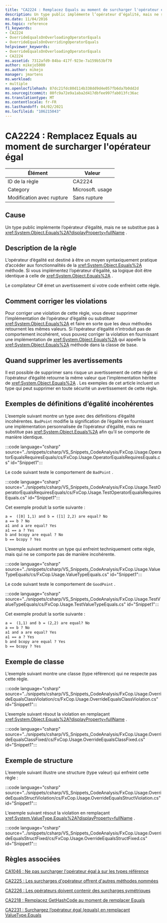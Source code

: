 ```yaml
---
title: "CA2224 : Remplacez Equals au moment de surcharger l'opérateur égal"
description: Un type public implémente l’opérateur d’égalité, mais ne se substitue pas à System. Object. Equals.
ms.date: 11/04/2016
ms.topic: reference
f1_keywords:
- CA2224
- OverrideEqualsOnOverloadingOperatorEquals
- OverrideEqualsOnOverridingOperatorEquals
helpviewer_keywords:
- OverrideEqualsOnOverloadingOperatorEquals
- CA2224
ms.assetid: 7312afd9-84ba-417f-923e-7a159b53bf70
author: mikejo5000
ms.author: mikejo
manager: jmartens
ms.workload:
- multiple
ms.openlocfilehash: 87dc21fdc80d114b338dd9d4e057fb6da7b0dd2d
ms.sourcegitcommit: 80fc9a72e9a1aba2d417dbfee997fab013fc36ac
ms.translationtype: MT
ms.contentlocale: fr-FR
ms.lasthandoff: 04/02/2021
ms.locfileid: "106215043"
---
```

# <a name="ca2224-override-equals-on-overloading-operator-equals"></a>CA2224 : Remplacez Equals au moment de surcharger l'opérateur égal

|Élément|Valeur|
|-|-|
|ID de la règle|CA2224|
|Category|Microsoft. usage|
|Modification avec rupture|Sans rupture|

## <a name="cause"></a>Cause

Un type public implémente l’opérateur d’égalité, mais ne se substitue pas à <xref:System.Object.Equals%2A?displayProperty=fullName> .

## <a name="rule-description"></a>Description de la règle

L’opérateur d’égalité est destiné à être un moyen syntaxiquement pratique d’accéder aux fonctionnalités de la <xref:System.Object.Equals%2A> méthode. Si vous implémentez l’opérateur d’égalité, sa logique doit être identique à celle de <xref:System.Object.Equals%2A> .

Le compilateur C# émet un avertissement si votre code enfreint cette règle.

## <a name="how-to-fix-violations"></a>Comment corriger les violations

Pour corriger une violation de cette règle, vous devez supprimer l’implémentation de l’opérateur d’égalité ou substituer <xref:System.Object.Equals%2A> et faire en sorte que les deux méthodes retournent les mêmes valeurs. Si l’opérateur d’égalité n’introduit pas de comportement incohérent, vous pouvez corriger la violation en fournissant une implémentation de <xref:System.Object.Equals%2A> qui appelle la <xref:System.Object.Equals%2A> méthode dans la classe de base.

## <a name="when-to-suppress-warnings"></a>Quand supprimer les avertissements

Il est possible de supprimer sans risque un avertissement de cette règle si l’opérateur d’égalité retourne la même valeur que l’implémentation héritée de <xref:System.Object.Equals%2A> . Les exemples de cet article incluent un type qui peut supprimer en toute sécurité un avertissement de cette règle.

## <a name="examples-of-inconsistent-equality-definitions"></a>Exemples de définitions d’égalité incohérentes

L’exemple suivant montre un type avec des définitions d’égalité incohérentes. `BadPoint` modifie la signification de l’égalité en fournissant une implémentation personnalisée de l’opérateur d’égalité, mais ne substitue pas <xref:System.Object.Equals%2A> afin qu’il se comporte de manière identique.

:::code language="csharp" source="../snippets/csharp/VS_Snippets_CodeAnalysis/FxCop.Usage.OperatorEqualsRequiresEquals/cs/FxCop.Usage.OperatorEqualsRequiresEquals.cs" id="Snippet1":::

Le code suivant teste le comportement de `BadPoint` .

:::code language="csharp" source="../snippets/csharp/VS_Snippets_CodeAnalysis/FxCop.Usage.TestOperatorEqualsRequiresEquals/cs/FxCop.Usage.TestOperatorEqualsRequiresEquals.cs" id="Snippet1":::

Cet exemple produit la sortie suivante :

```txt
a =  ([0] 1,1) and b = ([1] 2,2) are equal? No
a == b ? No
a1 and a are equal? Yes
a1 == a ? Yes
b and bcopy are equal ? No
b == bcopy ? Yes
```

L’exemple suivant montre un type qui enfreint techniquement cette règle, mais qui ne se comporte pas de manière incohérente.

:::code language="csharp" source="../snippets/csharp/VS_Snippets_CodeAnalysis/FxCop.Usage.ValueTypeEquals/cs/FxCop.Usage.ValueTypeEquals.cs" id="Snippet1":::

Le code suivant teste le comportement de `GoodPoint` .

:::code language="csharp" source="../snippets/csharp/VS_Snippets_CodeAnalysis/FxCop.Usage.TestValueTypeEquals/cs/FxCop.Usage.TestValueTypeEquals.cs" id="Snippet1":::

Cet exemple produit la sortie suivante :

```txt
a =  (1,1) and b = (2,2) are equal? No
a == b ? No
a1 and a are equal? Yes
a1 == a ? Yes
b and bcopy are equal ? Yes
b == bcopy ? Yes
```

## <a name="class-example"></a>Exemple de classe

L’exemple suivant montre une classe (type référence) qui ne respecte pas cette règle.

:::code language="csharp" source="../snippets/csharp/VS_Snippets_CodeAnalysis/FxCop.Usage.OverrideEqualsClassViolation/cs/FxCop.Usage.OverrideEqualsClassViolation.cs" id="Snippet1":::

L’exemple suivant résout la violation en remplaçant <xref:System.Object.Equals%2A?displayProperty=fullName> .

:::code language="csharp" source="../snippets/csharp/VS_Snippets_CodeAnalysis/FxCop.Usage.OverrideEqualsClassFixed/cs/FxCop.Usage.OverrideEqualsClassFixed.cs" id="Snippet1":::

## <a name="structure-example"></a>Exemple de structure

L’exemple suivant illustre une structure (type valeur) qui enfreint cette règle :

:::code language="csharp" source="../snippets/csharp/VS_Snippets_CodeAnalysis/FxCop.Usage.OverrideEqualsStructViolation/cs/FxCop.Usage.OverrideEqualsStructViolation.cs" id="Snippet1":::

L’exemple suivant résout la violation en remplaçant <xref:System.ValueType.Equals%2A?displayProperty=fullName> .

:::code language="csharp" source="../snippets/csharp/VS_Snippets_CodeAnalysis/FxCop.Usage.OverrideEqualsStructFixed/cs/FxCop.Usage.OverrideEqualsStructFixed.cs" id="Snippet1":::

## <a name="related-rules"></a>Règles associées

[CA1046 : Ne pas surcharger l'opérateur égal à sur les types référence](/dotnet/fundamentals/code-analysis/quality-rules/ca1046)

[CA2225 : Les surcharges d'opérateur offrent d'autres méthodes nommées](/dotnet/fundamentals/code-analysis/quality-rules/ca2225)

[CA2226 : Les opérateurs doivent contenir des surcharges symétriques](/dotnet/fundamentals/code-analysis/quality-rules/ca2226)

[CA2218 : Remplacez GetHashCode au moment de remplacer Equals](../code-quality/ca2218.md)

[CA2231 : Surchargez l’opérateur égal (equals) en remplaçant ValueType.Equals](/dotnet/fundamentals/code-analysis/quality-rules/ca2231)
